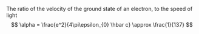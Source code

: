 The ratio of the velocity of the ground state of an electron, to the speed of light
$$
\alpha = \frac{e^2}{4\pi\epsilon_{0} \hbar c} \approx \frac{1}{137}
$$
